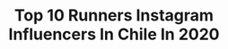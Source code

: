 ---
title: Top 10 Runners Instagram Influencers In Chile In 2020
description: >-
  Find top runners Instagram influencers in Chile in 2020. Most popular hashtags: #chile #running #sunset #quedateencasa.
platform: Instagram
profiles:
  - username: "karen_petz"
    fullname: >-
      Karen Petz
    location: "Chile"
    followers: 19147
    engagement: 207
    commentsToLikes: 0.034448
    avatar: "https://scontent-ams4-1.cdninstagram.com/v/t51.2885-19/s320x320/44808308_375358103210280_7094478605039697920_n.jpg?_nc_ht=scontent-ams4-1.cdninstagram.com&_nc_ohc=lZCM5cy5PMAAX_LNYJn&oh=f360dadd8e7d160feef62217ea8bde22&oe=5E843C70"
    verified: false
    hashtags: "#sunset, #arizona, #sunsetporn, #summer"
  - username: "m.m.s.brito"
    fullname: >-
      Ma Monserrat Sabag⏸atleta 💪
    location: "Chile"
    followers: 2320
    engagement: 2330
    commentsToLikes: 0.051910
    avatar: "https://scontent-ams4-1.cdninstagram.com/v/t51.2885-19/s320x320/84348370_920867371701795_8030522231341711360_n.jpg?_nc_ht=scontent-ams4-1.cdninstagram.com&_nc_ohc=f7sYkbxgU0AAX_LAXhz&oh=e785255c75c1e5dbb151d990ca9ff3c3&oe=5EBCA254"
    verified: false
    hashtags: "#bestoftheday, #dream, #makeithappen, #mediofondo"
  - username: "ferresmaxi"
    fullname: >-
      Maxi Ferres
    location: "Chile"
    followers: 576745
    engagement: 166
    commentsToLikes: 0.015383
    avatar: "https://scontent-ams4-1.cdninstagram.com/v/t51.2885-19/s320x320/18512385_124098878155040_4049784058501136384_a.jpg?_nc_ht=scontent-ams4-1.cdninstagram.com&_nc_ohc=gU-UNZQAplcAX_E9HCY&oh=259097a2693a28b0b12ce320abf962f0&oe=5EBC8FAC"
    verified: true
    hashtags: "#chile, #love, #runners, #coronavirus"
  - username: "josezorrote"
    fullname: >-
      JOSE SANTANDER 🇨🇱
    location: "Chile"
    followers: 10205
    engagement: 603
    commentsToLikes: 0.068674
    avatar: "https://scontent-bos3-1.cdninstagram.com/v/t51.2885-19/s320x320/43984890_1549353938544164_3587818235136835584_n.jpg?_nc_ht=scontent-bos3-1.cdninstagram.com&_nc_ohc=8ph7HzUbiYMAX9rnhaT&oh=05cc4534581b2dd1975f2441156d2e31&oe=5EB512BA"
    verified: false
    hashtags: "#deportes, #deportesextremos, #mallsport, #lastline"
  - username: "cata_alegria_"
    fullname: >-
      Cata Alegría
    location: "Chile"
    followers: 7854
    engagement: 443
    commentsToLikes: 0.056545
    avatar: "https://scontent-nrt1-1.cdninstagram.com/v/t51.2885-19/s320x320/67786250_2146648628969218_7031569162493231104_n.jpg?_nc_ht=scontent-nrt1-1.cdninstagram.com&_nc_ohc=PRH7JNkcx1gAX-0eDbR&oh=916e9151bf2cd51c980b30fe25db004f&oe=5EB8143D"
    verified: false
    hashtags: "#runners, #quedateencasa, #indoortraining, #puconlandscape"
  - username: "diegoibacachephoto"
    fullname: >-
      Diego Ibacache
    location: "Chile"
    followers: 8612
    engagement: 726
    commentsToLikes: 0.013655
    avatar: "https://scontent-ams4-1.cdninstagram.com/v/t51.2885-19/s320x320/90086497_688022335070160_4948958530188083200_n.jpg?_nc_ht=scontent-ams4-1.cdninstagram.com&_nc_ohc=ZqIQZr9eD-YAX_BI3TZ&oh=fabc3c50e64ba93cc0df484312aef0f1&oe=5EBD4080"
    verified: false
    hashtags: "#startrail, #corcovado, #runners, #patagonia"
  - username: "frankieruiz"
    fullname: >-
      Frankie Ruiz
    location: "Chile"
    followers: 8548
    engagement: 533
    commentsToLikes: 0.051070
    avatar: "https://scontent-amt2-1.cdninstagram.com/v/t51.2885-19/s320x320/16789817_972776286189335_273926408479178752_a.jpg?_nc_ht=scontent-amt2-1.cdninstagram.com&_nc_ohc=gQcEeTTsJg4AX_TmqfU&oh=9b47cf41d152780aa17f412cecdeb007&oe=5EB436C6"
    verified: false
    hashtags: "#runningbus, #alfaromeo, #miamimarathonexpo, #weploggmiami"
  - username: "niamalimits"
    fullname: >-
      Juan Pablo Savonitti
    location: "Chile"
    followers: 8496
    engagement: 352
    commentsToLikes: 0.045944
    avatar: "https://scontent-ams4-1.cdninstagram.com/v/t51.2885-19/s320x320/69679784_2692767310754369_6395364324180754432_n.jpg?_nc_ht=scontent-ams4-1.cdninstagram.com&_nc_ohc=6Xw56JDtj3cAX8tJCYm&oh=059a775700c76e629bf0e8aa7e28cd88&oe=5EB95A77"
    verified: false
    hashtags: "#stars, #runhappy, #geoglifos, #rednose"
  - username: "sebastian_runner"
    fullname: >-
      Sebastián Andrés
    location: "Chile"
    followers: 41005
    engagement: 278
    commentsToLikes: 0.037467
    avatar: "https://scontent-lhr8-1.cdninstagram.com/v/t51.2885-19/10432019_624234091006708_72547731_a.jpg?_nc_ht=scontent-lhr8-1.cdninstagram.com&_nc_ohc=H7joywhPoDEAX_cSSNz&oh=df57e694b24f7986e37f3009c8a3ff0f&oe=5EBB2FF2"
    verified: false
    hashtags: "#postales, #valparaiso"
  - username: "giova.streetart"
    fullname: >-
      GIOVA
    location: "Chile"
    followers: 24367
    engagement: 1266
    commentsToLikes: 0.016128
    avatar: "https://scontent-lht6-1.cdninstagram.com/v/t51.2885-19/s320x320/92106034_633338937212670_7500432548716085248_n.jpg?_nc_ht=scontent-lht6-1.cdninstagram.com&_nc_ohc=J55LhIlp7EoAX-aBGpv&oh=9e31a78253048934c486dd3524661213&oe=5EBC82C2"
    verified: false
    hashtags: "#art, #protestachile, #streetartglobe, #graffiti"
---